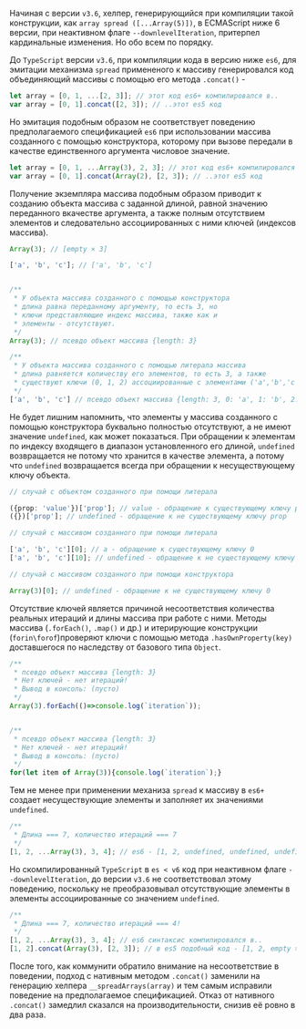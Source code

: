 Начиная с версии `v3.6`, хелпер, генерирующийся при компиляции такой конструкции, как `array spread ([...Array(5)])`, в ECMAScript ниже 6 версии, при неактивном флаге `--downlevelIteration`, притерпел кардинальные изменения. Но обо всем по порядку.


До `TypeScript` версии `v3.6`, при компиляции кода в версию ниже `es6`, для эмитации механизма `spread` примененого к массиву генерировался код объединяющий массивы с помощью его метода `.concat()` - 

~~~~~typescript
let array = [0, 1, ...[2, 3]]; // этот код es6+ компилировался в..
var array = [0, 1].concat([2, 3]); // ..этот es5 код
~~~~~

Но эмитация подобным образом не соответствует поведению предполагаемого спецификацией `es6` при использовании массива созданного с помощью конструктора, которому при вызове передали в качестве единственного аргумента числовое значение.

~~~~~typescript
let array = [0, 1, ...Array(3), 2, 3]; // этот код es6+ компилировался в..
var array = [0, 1].concat(Array(2), [2, 3]); // ..этот es5 код
~~~~~

Получение экземпляра массива подобным образом приводит к созданию объекта массива с заданной длиной, равной значению переданного вкачестве аргумента, а также полным отсутствием элементов и следовательно ассоциированных с ними ключей (индексов массива).

~~~~~typescript
Array(3); // [empty × 3]

['a', 'b', 'c']; // ['a', 'b', 'c']


/**
 * У объекта массива созданного с помощью конструктора
 * длина равна переданному аргументу, то есть 3, но
 * ключи представляющие индекс массива, также как и
 * элементы - отсутствуют.
 */
Array(3); // псевдо объект массива {length: 3}

/**
 * У объекта массива созданного с помощью литерала массива
 * длина равняется количеству его элементов, то есть 3, а также
 * существуют ключи (0, 1, 2) ассоциированные с элементами ('a','b','c').
 */
['a', 'b', 'c'] // псевдо объект массива {length: 3, 0: 'a', 1: 'b', 2: 'c'}
~~~~~

Не будет лишним напомнить, что элементы у массива созданного с помощью конструктора буквально полностью отсутствуют, а не имеют значение `undefined`, как может показаться. При обращении к элементам по индексу входящего в диапазон установленного его длиной, `undefined` возвращается не потому что хранится в качестве элемента, а потому что `undefined` возвращается всегда при обращении к несуществующему ключу объекта.

~~~~~typescript
// случай с объектом созданного при помощи литерала

({prop: 'value'})['prop']; // value - обращение к существующему ключу prop  
({})['prop']; // undefined - обращение к не существующему ключу prop

// случай с массивом созданного при помощи литерала

['a', 'b', 'c'][0]; // a - обращение к существующему ключу 0
['a', 'b', 'c'][10]; // undefined - обращение к не существующему ключу 10

// случай с массивом созданного при помощи конструктора

Array(3)[0]; // undefined - обращение к не существующему ключу 0
~~~~~

Отсутствие ключей является причиной несоответствия количества реальных итераций и длины массива при работе с ними. Методы массива (`.forEach()`, `.map()` и др.) и итерирующие конструкции (`forin\forof`)проверяют ключи с помощью метода `.hasOwnProperty(key)` доставшегося по наследству от базового типа `Object`.

~~~~~typescript
/**
 * псевдо объект массива {length: 3}
 * Нет ключей - нет итераций!
 * Вывод в консоль: (пусто)
 */
Array(3).forEach(()=>console.log(`iteration`));


/**
 * псевдо объект массива {length: 3}
 * Нет ключей - нет итераций!
 * Вывод в консоль: (пусто)
 */
for(let item of Array(3)){console.log(`iteration`);}
~~~~~

Тем не менее при применении механиза `spread` к массиву в `es6+` создает несуществующие элементы и заполняет их значениями `undefined`.

~~~~~typescript
/**
 * Длина === 7, количество итераций === 7
 */
[1, 2, ...Array(3), 3, 4]; // es6 - [1, 2, undefined, undefined, undefined, 3, 4]
~~~~~

Но скомпилированный `TypeScript` в `es < v6` код при неактивном флаге `--downlevelIteration`, до версии `v3.6` не соответствовал этому поведению, поскольку не преобразовывал отсутствующие элементы в элементы ассоциированные со значением `undefined`.

~~~~~typescript
/**
 * Длина === 7, количество итераций === 4!
 */
[1, 2, ...Array(3), 3, 4]; // es6 синтаксис компилировался в..
[1, 2].concat(Array(3), [2, 3]); // в es5 подобный код - [1, 2, empty × 3, 2, 3]
~~~~~

После того, как коммунити обратило внимание на несоответствие в поведении, подход с нативным методом `.concat()` заменили на генерацию хелпера `__spreadArrays(array)` и тем самым исправили поведение на предполагаемое спецификацией. Отказ от нативного `.concat()` замедлил сказался на производительности, снизив её ровно в два раза.
